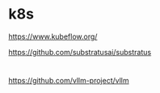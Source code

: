 # k8s

https://www.kubeflow.org/

https://github.com/substratusai/substratus

#
https://github.com/vllm-project/vllm